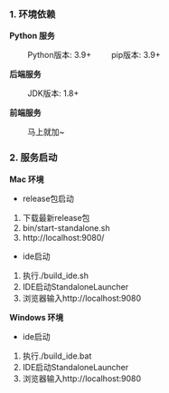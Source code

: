### 1. 环境依赖

**Python 服务**

&ensp;&ensp;&ensp;&ensp; Python版本: 3.9+
&ensp;&ensp;&ensp;&ensp; pip版本: 3.9+

**后端服务**

&ensp;&ensp;&ensp;&ensp; JDK版本: 1.8+

**前端服务**

&ensp;&ensp;&ensp;&ensp; 马上就加~

### 2. 服务启动

**Mac 环境**

* release包启动
1. 下载最新release包
2. bin/start-standalone.sh
3. http://localhost:9080/

* ide启动
1. 执行./build_ide.sh
2. IDE启动StandaloneLauncher
3. 浏览器输入http://localhost:9080

**Windows 环境**

* ide启动

1. 执行./build_ide.bat
2. IDE启动StandaloneLauncher
3. 浏览器输入http://localhost:9080